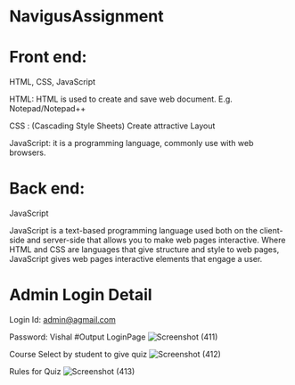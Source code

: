 # NavigusAssignment
# Front end:
HTML, CSS, JavaScript

HTML: HTML is used to create and save web document. E.g. Notepad/Notepad++

CSS : (Cascading Style Sheets) Create attractive Layout

JavaScript: it is a programming language, commonly use with web browsers.

# Back end:
JavaScript

JavaScript is a text-based programming language used both on the client-side and server-side that allows you to make web pages interactive. Where HTML and CSS are languages that give structure and style to web pages, JavaScript gives web pages interactive elements that engage a user.


# Admin Login Detail
Login Id: admin@agmail.com

Password: Vishal
#Output
LoginPage
![Screenshot (411)](https://user-images.githubusercontent.com/62341045/117763619-bccef000-b248-11eb-9662-fe51ad92377a.png)

Course Select by student to give quiz
![Screenshot (412)](https://user-images.githubusercontent.com/62341045/117763942-4f6f8f00-b249-11eb-92c7-2407f581c9bb.png)

Rules for Quiz
![Screenshot (413)](https://user-images.githubusercontent.com/62341045/117764034-78901f80-b249-11eb-956c-3aa80badc8bc.png)


 
